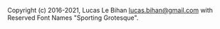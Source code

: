 Copyright (c) 2016-2021, Lucas Le Bihan <lucas.bihan@gmail.com>
with Reserved Font Names "Sporting Grotesque".

